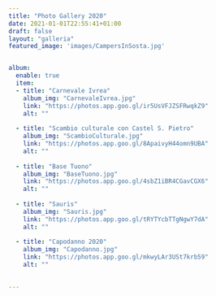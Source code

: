 ```yaml
---
title: "Photo Gallery 2020"
date: 2021-01-01T22:55:41+01:00
draft: false
layout: "galleria"
featured_image: 'images/CampersInSosta.jpg'


album:
  enable: true
  item:
  - title: "Carnevale Ivrea"
    album_img: "CarnevaleIvrea.jpg"
    link: "https://photos.app.goo.gl/ir5UsVFJZSFRwqkZ9"
    alt: ""
  
  - title: "Scambio culturale con Castel S. Pietro"
    album_img: "ScambioCulturale.jpg"
    link: "https://photos.app.goo.gl/8ApaivyH44omn9UBA"
    alt: ""
  
  - title: "Base Tuono"
    album_img: "BaseTuono.jpg"
    link: "https://photos.app.goo.gl/4sbZ1iBR4CGavCGX6"
    alt: ""
  
  - title: "Sauris"
    album_img: "Sauris.jpg"
    link: "https://photos.app.goo.gl/tRYTYcbTTgNgwY7dA"
    alt: ""
  
  - title: "Capodanno 2020"
    album_img: "Capodanno.jpg"
    link: "https://photos.app.goo.gl/mkwyLAr3USt7krb59"
    alt: ""
  

---
```


